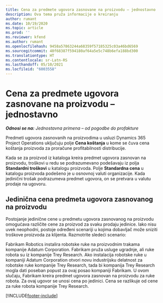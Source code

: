 ```yaml
---
title: Cena za predmete ugovora zasnovane na proizvodu – jednostavno
description: Ova tema pruža informacije o kreiranju
author: rumant
ms.date: 10/19/2020
ms.topic: article
ms.prod: ''
ms.reviewer: kfend
ms.author: rumant
ms.openlocfilehash: 9458a57863244a68359f57185325c03a46bd6569
ms.sourcegitcommit: 40f68387f594180af64a5e5c748b6efa188bd300
ms.translationtype: HT
ms.contentlocale: sr-Latn-RS
ms.lasthandoff: 05/10/2021
ms.locfileid: "6003558"
---
```

# <a name="cost-product-based-contract-lines---lite"></a>Cena za predmete ugovora zasnovane na proizvodu – jednostavno

_**Odnosi se na:** Jednostavna primena – od pogodbe do profakture_


Predmeti ugovora zasnovanih na proizvodima u usluzi Dynamics 365 Project Operations uključuju polje **Cena koštanja** u kome se čuva cena koštanja proizvoda za proračune profitabilnosti distribucije.

Kada se za proizvod iz kataloga kreira predmet ugovora zasnovan na proizvodu, troškovi u redu se podrazumevano podešavaju iz polja **Standardni troškovi** u katalogu proizvoda. Polje **Standardna cena** u katalogu proizvoda podešeno je u osnovnoj valuti organizacije. Kada jedinični trošak podrazumeva predmet ugovora, on se pretvara u valutu prodaje na ugovoru.

## <a name="unit-cost-on-a-product-based-contract-line"></a>Jedinična cena predmeta ugovora zasnovanog na proizvodu

Postojanje jedinične cene u predmetu ugovora zasnovanog na proizvodu omogućava različite cene za proizvod za svaku prodaju jedinice. Iako nisu uvek neophodni, postoje određeni scenariji u kojima dobavljač može sniziti troškove proizvoda za klijenta. Razmotrite sledeći scenario:

Fabrikam Robotics instalira robotske ruke na proizvodnim trakama kompanije Adatum Corporation. Fabrikam pruža usluge ugradnje, ali ruke robota su iz kompanije Trey Research. Ako instalacija robotske ruke u kompaniji Adatum Corporation otvori novu industrijsku delatnost za robotske ruke kompanije Trey Research, tada bi kompanija Trey Research mogla dati poseban popust za ovaj posao kompaniji Fabrikam. U ovom slučaju, Fabrikam kreira predmet ugovora zasnovan na proizvodu za ruke robota. Za ovaj ugovor se unosi cena po jedinici. Cena se razlikuje od cene za ruke robota kompanije Trey Research.


[!INCLUDE[footer-include](../../includes/footer-banner.md)]